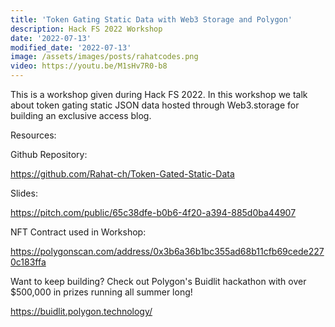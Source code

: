 ```yaml
---
title: 'Token Gating Static Data with Web3 Storage and Polygon'
description: Hack FS 2022 Workshop
date: '2022-07-13'
modified_date: '2022-07-13'
image: /assets/images/posts/rahatcodes.png
video: https://youtu.be/M1sHv7R0-b8 
---
```


This is a workshop given during Hack FS 2022. In this workshop we talk about token gating static JSON data hosted through Web3.storage for building an exclusive access blog. 

Resources:

Github Repository:

https://github.com/Rahat-ch/Token-Gated-Static-Data

Slides:

https://pitch.com/public/65c38dfe-b0b6-4f20-a394-885d0ba44907

NFT Contract used in Workshop:

https://polygonscan.com/address/0x3b6a36b1bc355ad68b11cfb69cede2270c183ffa

Want to keep building? Check out Polygon's Buidlit hackathon with over $500,000 in prizes running all summer long!

https://buidlit.polygon.technology/
